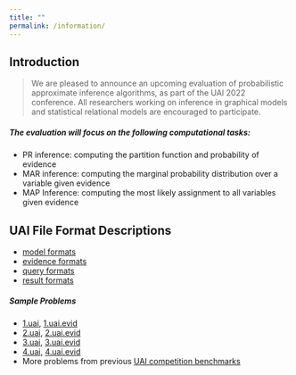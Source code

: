 ```yaml
---
title: ""
permalink: /information/
---
```

## Introduction
> We are pleased to announce an upcoming evaluation of probabilistic approximate inference algorithms, as part of the UAI
2022 conference. 
All researchers working on inference in graphical models and statistical relational models are encouraged to participate.

##### The evaluation will focus on the following computational tasks:
* PR inference: 
computing the partition function and probability of evidence 
* MAR inference: 
computing the marginal probability distribution over a variable given evidence 
* MAP Inference: 
computing the most likely assignment to all variables given evidence 


## UAI File Format Descriptions
* [model formats](/test-page1/model-format)
* [evidence formats](/test-page1/evidence-format)
* [query formats](/test-page1/query-format)
* [result formats](/test-page1/result-format)



##### Sample Problems
* [1.uai](../assets/problems/1.uai), [1.uai.evid](../assets/problems/1.uai.evid)
* [2.uai](../assets/problems/2.uai), [2.uai.evid](../assets/problems/2.uai.evid)
* [3.uai](../assets/problems/3.uai), [3.uai.evid](../assets/problems/3.uai.evid)
* [4.uai](../assets/problems/4.uai), [4.uai.evid](../assets/problems/4.uai.evid)
* More problems from previous [UAI competition benchmarks](https://github.com/dechterlab/uai-competitions)






